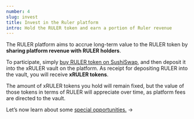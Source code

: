 ```yaml
---
number: 4
slug: invest
title: Invest in the Ruler platform
intro: Hold the RULER token and earn a portion of Ruler revenue
---
```


The RULER platform aims to accrue long-term value to the RULER token by **sharing platform revenue with RULER holders**.

To participate, simply [buy RULER token on SushiSwap](https://app.sushi.com/swap), and then deposit it into the xRULER vault on the platform. As receipt for depositing RULER into the vault, you will receive **xRULER tokens**.

The amount of xRULER tokens you hold will remain fixed, but the value of those tokens in terms of RULER will appreciate over time, as platform fees are directed to the vault.

Let’s now learn about some [special opportunities.](/opportunities/) →
